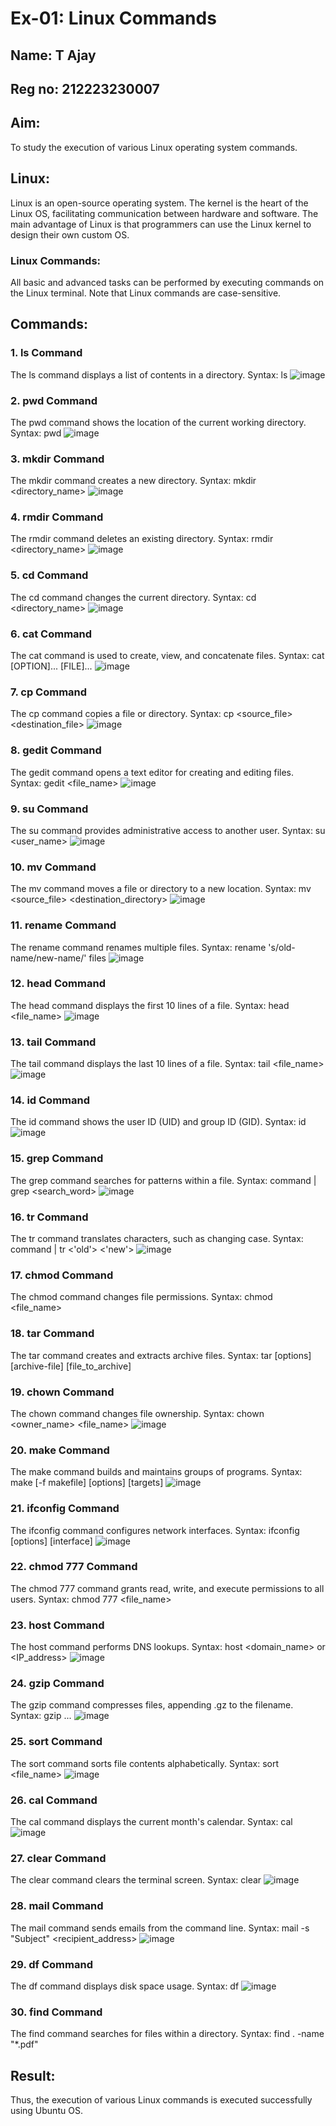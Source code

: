 # Ex-01: Linux Commands
## Name: T Ajay
## Reg no: 212223230007
## Aim:
To study the execution of various Linux operating system commands.

## Linux:
Linux is an open-source operating system. The kernel is the heart of the Linux OS, facilitating communication between hardware and software. The main advantage of Linux is that programmers can use the Linux kernel to design their own custom OS.

### Linux Commands:
All basic and advanced tasks can be performed by executing commands on the Linux terminal. Note that Linux commands are case-sensitive.

## Commands:
### 1. ls Command
The ls command displays a list of contents in a directory.
Syntax: ls
![image](https://github.com/user-attachments/assets/6f98b604-caaf-40d7-b684-b31beba592d3)


### 2. pwd Command
The pwd command shows the location of the current working directory.
Syntax: pwd
![image](https://github.com/user-attachments/assets/0d574161-ceb3-46d0-98b9-a13d957e638e)


### 3. mkdir Command
The mkdir command creates a new directory.
Syntax: mkdir <directory_name>
![image](https://github.com/user-attachments/assets/eca27f67-3a93-4122-9a3e-ad921a0f7d09)


### 4. rmdir Command
The rmdir command deletes an existing directory.
Syntax: rmdir <directory_name>
![image](https://github.com/user-attachments/assets/95092d16-d23d-4bf7-811a-c74c97d1041f)


### 5. cd Command
The cd command changes the current directory.
Syntax: cd <directory_name>
![image](https://github.com/user-attachments/assets/20a08b36-115b-4667-ac49-68e0de404d35)


### 6. cat Command
The cat command is used to create, view, and concatenate files.
Syntax: cat [OPTION]... [FILE]...
![image](https://github.com/user-attachments/assets/a68cced8-bdb3-4b96-96d0-ae138067aef1)


### 7. cp Command
The cp command copies a file or directory.
Syntax: cp <source_file> <destination_file>
![image](https://github.com/user-attachments/assets/437fcf90-67d2-4b53-9e0b-34c59126ac1a)


### 8. gedit Command
The gedit command opens a text editor for creating and editing files.
Syntax: gedit <file_name>
![image](https://github.com/user-attachments/assets/3d4f580e-f711-47e1-9f86-d348a03b1374)


### 9. su Command
The su command provides administrative access to another user.
Syntax: su <user_name>
![image](https://github.com/user-attachments/assets/a701d9b5-8755-4860-b595-c90cf63ed58c)


### 10. mv Command
The mv command moves a file or directory to a new location.
Syntax: mv <source_file> <destination_directory>
![image](https://github.com/user-attachments/assets/3d82da66-f19d-45e7-a7c6-ba051f8ea232)


### 11. rename Command
The rename command renames multiple files.
Syntax: rename 's/old-name/new-name/' files
![image](https://github.com/user-attachments/assets/352862aa-cfc0-4119-b699-2710619741af)


### 12. head Command
The head command displays the first 10 lines of a file.
Syntax: head <file_name>
![image](https://github.com/user-attachments/assets/5f504f33-5591-4193-bdde-2bdffbce16dd)


### 13. tail Command
The tail command displays the last 10 lines of a file.
Syntax: tail <file_name>
![image](https://github.com/user-attachments/assets/8c7c902c-261d-471e-91d8-398d29b68421)


### 14. id Command
The id command shows the user ID (UID) and group ID (GID).
Syntax: id
![image](https://github.com/user-attachments/assets/2b5505b0-414f-4634-9b24-76cbe180a2f3)


### 15. grep Command
The grep command searches for patterns within a file.
Syntax: command | grep <search_word>
![image](https://github.com/user-attachments/assets/7ac56c1a-1fca-44ce-9a97-ee2f1316bd11)


### 16. tr Command
The tr command translates characters, such as changing case.
Syntax: command | tr <'old'> <'new'>
![image](https://github.com/user-attachments/assets/d1b279a2-0289-459a-aa9e-5a1d454593fa)


### 17. chmod Command
The chmod command changes file permissions.
Syntax: chmod <permissions> <file_name>

### 18. tar Command
The tar command creates and extracts archive files.
Syntax: tar [options] [archive-file] [file_to_archive]

### 19. chown Command
The chown command changes file ownership.
Syntax: chown <owner_name> <file_name>
![image](https://github.com/user-attachments/assets/1918c386-2b27-47a2-93e4-a4da4516d36f)


### 20. make Command
The make command builds and maintains groups of programs.
Syntax: make [-f makefile] [options] [targets]
![image](https://github.com/user-attachments/assets/781d6009-7070-43a6-bd4e-e16f141219b3)


### 21. ifconfig Command
The ifconfig command configures network interfaces.
Syntax: ifconfig [options] [interface]
![image](https://github.com/user-attachments/assets/c947fdcf-d906-4052-bf91-943598478282)


### 22. chmod 777 Command
The chmod 777 command grants read, write, and execute permissions to all users.
Syntax: chmod 777 <file_name>

### 23. host Command
The host command performs DNS lookups.
Syntax: host <domain_name> or <IP_address>
![image](https://github.com/user-attachments/assets/06913a7c-cd27-4107-a73f-7f1bbfaec252)


### 24. gzip Command
The gzip command compresses files, appending .gz to the filename.
Syntax: gzip <file1> <file2> ...
![image](https://github.com/user-attachments/assets/80e66b4c-9dca-4d04-a4dc-209114526baa)


### 25. sort Command
The sort command sorts file contents alphabetically.
Syntax: sort <file_name>
![image](https://github.com/user-attachments/assets/5d14e282-3d91-4930-a0b4-49665be282f4)


### 26. cal Command
The cal command displays the current month's calendar.
Syntax: cal
![image](https://github.com/user-attachments/assets/17358982-cead-4f94-8cce-3be4605eda32)


### 27. clear Command
The clear command clears the terminal screen.
Syntax: clear
![image](https://github.com/user-attachments/assets/e265b0c7-92f8-429c-b66f-ccaaf5396da8)


### 28. mail Command
The mail command sends emails from the command line.
Syntax: mail -s "Subject" <recipient_address>
![image](https://github.com/user-attachments/assets/6799494a-8c39-4956-b781-4a95ec6f1e12)


### 29. df Command
The df command displays disk space usage.
Syntax: df
![image](https://github.com/user-attachments/assets/526f8f4f-0b4d-4017-8c29-94a1cfa230e0)


### 30. find Command
The find command searches for files within a directory.
Syntax: find . -name "*.pdf"

## Result:
Thus, the execution of various Linux commands is executed successfully using Ubuntu OS.
